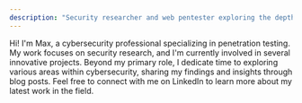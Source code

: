 ```yaml
---
description: "Security researcher and web pentester exploring the depths of application security. Sharing insights on vulnerabilities, exploitation techniques, and the art of ethical hacking."
---
```


Hi! I'm Max, a cybersecurity professional specializing in penetration testing. My work focuses on security research, and I'm currently involved in several innovative projects. Beyond my primary role, I dedicate time to exploring various areas within cybersecurity, sharing my findings and insights through blog posts. Feel free to connect with me on LinkedIn to learn more about my latest work in the field.